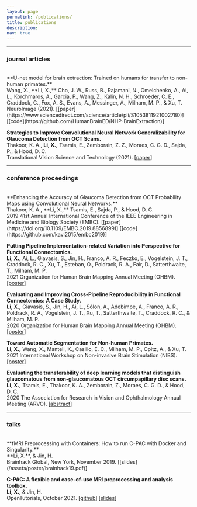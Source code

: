 ```yaml
---
layout: page
permalink: /publications/
title: publications
description: 
nav: true
---
```


---
### journal articles 
<br />
**U-net model for brain extraction: Trained on humans for transfer to non-human primates.** <br />
Wang, X., **Li, X.,** Cho, J. W., Russ, B., Rajamani, N., Omelchenko, A., Ai, L., Korchmaros, A., Garcia, P., Wang, Z., Kalin, N. H., Schroeder, C. E., Craddock, C., Fox, A. S., Evans, A., Messinger, A., Milham, M. P., & Xu, T. <br /> 
NeuroImage (2021). [[paper](https://www.sciencedirect.com/science/article/pii/S1053811921002780)] [[code](https://github.com/HumanBrainED/NHP-BrainExtraction)]

**Strategies to Improve Convolutional Neural Network Generalizability for Glaucoma Detection from OCT Scans.** <br />
Thakoor, K. A., **Li, X.,** Tsamis, E., Zemborain, Z. Z., Moraes, C. G. D., Sajda, P., & Hood, D. C. <br />
Translational Vision Science and Technology (2021). [[paper](https://tvst.arvojournals.org/article.aspx?articleid=2772481)]

---

### conference proceedings 
<br />
**Enhancing the Accuracy of Glaucoma Detection from OCT Probability Maps using Convolutional Neural Networks.** <br />
Thakoor, K. A., **Li, X.,** Tsamis, E., Sajda, P., & Hood, D. C. <br />
2019 41st Annual International Conference of the IEEE Engineering in Medicine and Biology Society (EMBC). [[paper](https://doi.org/10.1109/EMBC.2019.8856899)] [[code](https://github.com/kavi2015/embc2019)]

**Putting Pipeline Implementation-related Variation into Perspective for Functional Connectomics.** <br />
**Li, X.,** Ai, L., Giavasis, S., Jin, H., Franco, A. R., Feczko, E., Vogelstein, J. T., Craddock, R. C., Xu, T., Esteban, O., Poldrack, R. A., Fair, D., Satterthwaite, T., Milham, M. P. <br />
2021 Organization for Human Brain Mapping Annual Meeting (OHBM). [[poster](/assets/poster/OHBM21_XL.pdf)]

**Evaluating and Improving Cross-Pipeline Reproducibility in Functional Connectomics: A Case Study.** <br />
**Li, X.,** Giavasis, S., Jin, H., Ai, L., Sólon, A., Adebimpe, A., Franco, A. R., Poldrack, R. A., Vogelstein, J. T., Xu, T., Satterthwaite, T., Craddock, R. C., & Milham, M. P. <br />
2020 Organization for Human Brain Mapping Annual Meeting (OHBM). [[poster](/assets/poster/OHBM20_XL.pdf)]

**Toward Automatic Segmentation for Non-human Primates.** <br />
**Li, X.,** Wang, X., Mantell, K., Casillo, E. C., Milham, M. P., Opitz, A., & Xu, T. <br />
2021 International Workshop on Non-invasive Brain Stimulation (NIBS). [[poster](/assets/poster/NIBS21_XL.pdf)]

**Evaluating the transferability of deep learning models that distinguish glaucomatous from non-glaucomatous OCT circumpapillary disc scans.** <br />
**Li, X.,** Tsamis, E., Thakoor, K. A., Zemborain, Z., Moraes, C. G. D., & Hood, D. C.<br />
2020 The Association for Research in Vision and Ophthalmology Annual Meeting (ARVO). [[abstract](https://iovs.arvojournals.org/article.aspx?articleid=2769404)]

---

### talks 
<br />
**fMRI Preprocessing with Containers: How to run C-PAC with Docker and Singularity.**<br />
**Li, X.**, & Jin, H. <br />
Brainhack Global, New York, November 2019. [[slides](/assets/poster/brainhack19.pdf)]

**C-PAC: A flexible and ease-of-use MRI preprocessing and analysis toolbox.**<br />
**Li, X.**, & Jin, H. <br />
OpenTutorials, October 2021. [[github](https://github.com/XinhuiLi/OpenTutorials)] [[slides](https://github.com/XinhuiLi/OpenTutorials/blob/main/C-PAC_OpenTutorials_slides.pdf)]